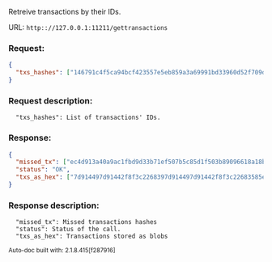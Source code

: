 Retreive transactions by their IDs.

URL: ```http:://127.0.0.1:11211/gettransactions```
### Request: 
```json
{
  "txs_hashes": ["146791c4f5ca94bcf423557e5eb859a3a69991bd33960d52f709d88bf5d1ac6d","ec4d913a40a9ac1fbd9d33b71ef507b5c85d1f503b89096618a18b08991b5171"]
}
```
### Request description: 
```
  "txs_hashes": List of transactions' IDs.

```
### Response: 
```json
{
  "missed_tx": ["ec4d913a40a9ac1fbd9d33b71ef507b5c85d1f503b89096618a18b08991b5171"],
  "status": "OK",
  "txs_as_hex": ["7d914497d91442f8f3c2268397d914497d91442f8f3c22683585eaa60b53757d49bf046a96269cef45c1bc9ff7300cc2f8f3c22683585eaa60b53757d49bf046a96269cef45c1bc9ff7300cc"]
}
```
### Response description: 
```
  "missed_tx": Missed transactions hashes
  "status": Status of the call.
  "txs_as_hex": Transactions stored as blobs

```
<sub>Auto-doc built with: 2.1.8.415[f287916]</sub>
